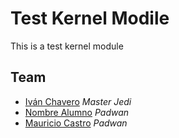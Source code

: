 # Test Kernel Modile
This is a test kernel module

## Team

* [Iván Chavero](https://github.com/imcsk8) *Master Jedi*
* [Nombre Alumno](https://github.com/example_user) *Padwan*
* [Mauricio Castro](https://github.com/mau-castro) *Padwan*
